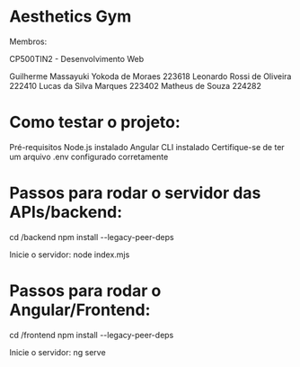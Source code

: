 # Aesthetics Gym
Membros:

CP500TIN2 - Desenvolvimento Web

Guilherme Massayuki Yokoda de Moraes 223618 
Leonardo Rossi de Oliveira 222410
Lucas da Silva Marques 223402
Matheus de Souza 224282


# Como testar o projeto:

Pré-requisitos
Node.js instalado
Angular CLI instalado
Certifique-se de ter um arquivo .env configurado corretamente

# Passos para rodar o servidor das APIs/backend:

cd /backend
npm install --legacy-peer-deps

Inicie o servidor:
node index.mjs

# Passos para rodar o Angular/Frontend:

cd /frontend
npm install --legacy-peer-deps

Inicie o servidor:
ng serve
